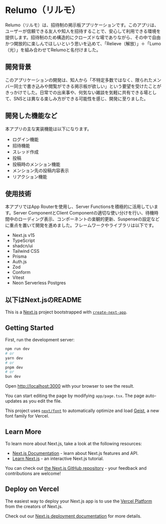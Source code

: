 # Relumo（リルモ）

Relumo（リルモ）は、招待制の掲示板アプリケーションです。このアプリは、ユーザーが信頼できる友人や知人を招待することで、安心して利用できる環境を提供します。招待制のため構造的にクローズドな場でありながら、その中で自由かつ開放的に楽しんでほしいという思いを込めて、「Relieve（解放）」＋「Lumo（光）」を組み合わせてRelumoと名付けました。

## 開発背景

このアプリケーションの開発は、知人から「不特定多数ではなく、限られたメンバー同士で書き込みや閲覧ができる掲示板が欲しい」という要望を受けたことがきっかけでした。日常での出来事や、何気ない雑談を気軽に共有できる場として、SNSとは異なる楽しみ方ができる可能性を感じ、開発に至りました。

## 開発した機能など
本アプリの主な実装機能は以下になります。

- ログイン機能
- 招待機能
- スレッド作成
- 投稿
- 投稿時のメンション機能
- メンション先の投稿内容表示
- リアクション機能

## 使用技術
本アプリではApp Routerを使用し、Server Functionsを積極的に活用しています。Server ComponentとClient Componentの適切な使い分けを行い、待機時間中のローディング表示、コンポーネントの楽観的更新、Suspenseの設定などに重点を置いて開発を進めました。フレームワークやライブラリは以下です。

- Next.js v15
- TypeScript
- shadcn/ui
- Tailwind CSS
- Prisma
- Auth.js
- Zod
- Conform
- Vitest
- Neon Serverless Postgres 

以下はNext.jsのREADME
---

This is a [Next.js](https://nextjs.org) project bootstrapped with [`create-next-app`](https://nextjs.org/docs/app/api-reference/cli/create-next-app).

## Getting Started

First, run the development server:

```bash
npm run dev
# or
yarn dev
# or
pnpm dev
# or
bun dev
```

Open [http://localhost:3000](http://localhost:3000) with your browser to see the result.

You can start editing the page by modifying `app/page.tsx`. The page auto-updates as you edit the file.

This project uses [`next/font`](https://nextjs.org/docs/app/building-your-application/optimizing/fonts) to automatically optimize and load [Geist](https://vercel.com/font), a new font family for Vercel.

## Learn More

To learn more about Next.js, take a look at the following resources:

- [Next.js Documentation](https://nextjs.org/docs) - learn about Next.js features and API.
- [Learn Next.js](https://nextjs.org/learn) - an interactive Next.js tutorial.

You can check out [the Next.js GitHub repository](https://github.com/vercel/next.js) - your feedback and contributions are welcome!

## Deploy on Vercel

The easiest way to deploy your Next.js app is to use the [Vercel Platform](https://vercel.com/new?utm_medium=default-template&filter=next.js&utm_source=create-next-app&utm_campaign=create-next-app-readme) from the creators of Next.js.

Check out our [Next.js deployment documentation](https://nextjs.org/docs/app/building-your-application/deploying) for more details.
